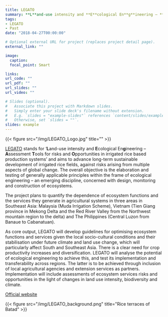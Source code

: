 ```yaml
---
title: LEGATO
summary: **L**and-use intensity and **E**cological En**g**ineering – **A**ssessment **T**ools for risks and **O**pportunities in irrigated rice based production systems
tags: 
- LEGATO
- Past
date: "2018-04-27T00:00:00"

# Optional external URL for project (replaces project detail page).
external_link: ""

image:
  caption:
  focal_point: Smart

links:
url_code: ""
url_pdf: ""
url_slides: ""
url_video: ""

# Slides (optional).
#   Associate this project with Markdown slides.
#   Simply enter your slide deck's filename without extension.
#   E.g. `slides = "example-slides"` references `content/slides/example-slides.md`.
#   Otherwise, set `slides = ""`.
slides: example
---
```


{{< figure src="/img/LEGATO_Logo.jpg" title="" >}}


[LEGATO](http://www.legato-project.net/) stands for ‘**L**and-use intensity and **E**cological En**g**ineering – **A**ssessment **T**ools for risks and **O**pportunities in irrigated rice based production systems’ and aims to advance long-term sustainable development of irrigated rice fields, against risks arising from multiple aspects of global change. The overall objective is the elaboration and testing of generally applicable principles within the frame of ecological engineering – an emerging discipline, concerned with design, monitoring and construction of ecosystems. 

The project plans to quantify the dependence of ecosystem functions and the services they generate in agricultural systems in three areas in Southeast Asia: Malaysia (Muda Irrigation Scheme), Vietnam (Tien Giang province in Mekong Delta and the Red River Valley from the Northwest mountain region to the delta) and The Philippines (Central Luzon from Banaue to Cabanatuan).

As core output, LEGATO will develop guidelines for optimising ecosystem functions and services given the local socio-cultural conditions and their stabilisation under future climate and land use change, which will particularly affect South and Southeast Asia. There is a clear need for crop productivity increases and diversification. LEGATO will analyse the potential of ecological engineering to achieve this, and test its implementation and transferability across regions. The latter is to be achieved through inclusion of local agricultural agencies and extension services as partners. Implementation will include assessments of ecosystem services risks and opportunities in the light of changes in land use intensity, biodiversity and climate.  
  
[Official website](http://www.legato-project.net/)

{{< figure src="/img/LEGATO_background.png" title="Rice terraces of Batad" >}}
